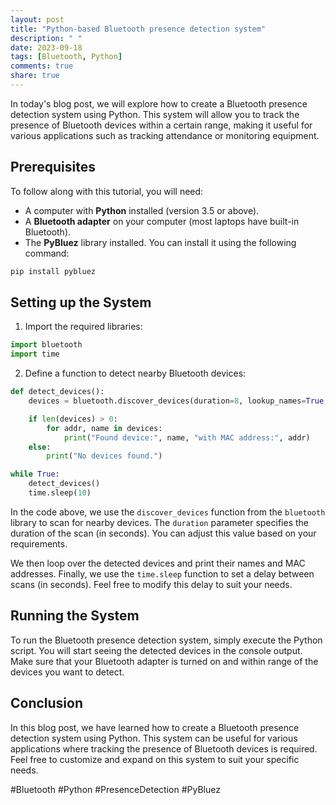 ```yaml
---
layout: post
title: "Python-based Bluetooth presence detection system"
description: " "
date: 2023-09-18
tags: [Bluetooth, Python]
comments: true
share: true
---
```


In today's blog post, we will explore how to create a Bluetooth presence detection system using Python. This system will allow you to track the presence of Bluetooth devices within a certain range, making it useful for various applications such as tracking attendance or monitoring equipment.

## Prerequisites
To follow along with this tutorial, you will need:

- A computer with **Python** installed (version 3.5 or above).
- A **Bluetooth adapter** on your computer (most laptops have built-in Bluetooth).
- The **PyBluez** library installed. You can install it using the following command:

```python
pip install pybluez
```

## Setting up the System
1. Import the required libraries:

```python
import bluetooth
import time
```

2. Define a function to detect nearby Bluetooth devices:

```python
def detect_devices():
    devices = bluetooth.discover_devices(duration=8, lookup_names=True, flush_cache=True, lookup_class=False)

    if len(devices) > 0:
        for addr, name in devices:
            print("Found device:", name, "with MAC address:", addr)
    else:
        print("No devices found.")

while True:
    detect_devices()
    time.sleep(10)
```

In the code above, we use the `discover_devices` function from the `bluetooth` library to scan for nearby devices. The `duration` parameter specifies the duration of the scan (in seconds). You can adjust this value based on your requirements.

We then loop over the detected devices and print their names and MAC addresses. Finally, we use the `time.sleep` function to set a delay between scans (in seconds). Feel free to modify this delay to suit your needs.

## Running the System
To run the Bluetooth presence detection system, simply execute the Python script. You will start seeing the detected devices in the console output. Make sure that your Bluetooth adapter is turned on and within range of the devices you want to detect.

## Conclusion
In this blog post, we have learned how to create a Bluetooth presence detection system using Python. This system can be useful for various applications where tracking the presence of Bluetooth devices is required. Feel free to customize and expand on this system to suit your specific needs.

#Bluetooth #Python #PresenceDetection #PyBluez